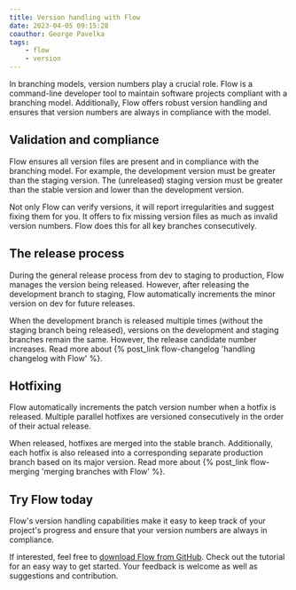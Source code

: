 ```yaml
---
title: Version handling with Flow
date: 2023-04-05 09:15:28
coauthor: George Pavelka
tags:
    - flow
    - version
---
```


In branching models, version numbers play a crucial role. Flow is a command-line developer tool to maintain software projects compliant with a branching model. Additionally, Flow offers robust version handling and ensures that version numbers are always in compliance with the model.

<!-- more -->

## Validation and compliance

Flow ensures all version files are present and in compliance with the branching model. For example, the development version must be greater than the staging version. The (unreleased) staging version must be greater than the stable version and lower than the development version.

Not only Flow can verify versions, it will report irregularities and suggest fixing them for you. It offers to fix missing version files as much as invalid version numbers. Flow does this for all key branches consecutively.

## The release process

During the general release process from dev to staging to production, Flow manages the version being released. However, after releasing the development branch to staging, Flow automatically increments the minor version on dev for future releases.

When the development branch is released multiple times (without the staging branch being released), versions on the development and staging branches remain the same. However, the release candidate number increases. Read more about {% post_link flow-changelog 'handling changelog with Flow' %}.

## Hotfixing

Flow automatically increments the patch version number when a hotfix is released. Multiple parallel hotfixes are versioned consecutively in the order of their actual release.

When released, hotfixes are merged into the stable branch. Additionally, each hotfix is also released into a corresponding separate production branch based on its major version. Read more about {% post_link flow-merging 'merging branches with Flow' %}.

## Try Flow today

Flow's version handling capabilities make it easy to keep track of your project's progress and ensure that your version numbers are always in compliance.

If interested, feel free to [download Flow from GitHub](https://github.com/internetguru/flow). Check out the tutorial for an easy way to get started. Your feedback is welcome as well as suggestions and contribution.
